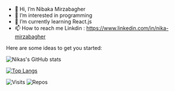 - 👋 Hi, I’m Nibaka Mirzabagher
- 👀 I’m interested in programming
- 🌱 I’m currently learning React.js
- 📫 How to reach me Linkdin : https://www.linkedin.com/in/nika-mirzabagher


Here are some ideas to get you started:

![Nikas's GitHub stats](https://github-readme-stats.vercel.app/api?username=nibaka&show_icons=true&theme=radical)

<!-- [![Readme Card](https://github-readme-stats.vercel.app/api/pin/?username=nibaka&show_owner=true&repo=authman&theme=tokyonight)](https://github.com/anuraghazra/github-readme-stats) -->


<!-- [![Top Langs](https://github-readme-stats.vercel.app/api/top-langs/?username=nibaka&langs_count=8&theme=merko)](https://github.com/anuraghazra/github-readme-stats) -->
[![Top Langs](https://github-readme-stats.vercel.app/api/top-langs/?username=nibaka&layout=compact&theme=gruvbox)](https://github.com/anuraghazra/github-readme-stats)


![Visits](https://badges.pufler.dev/visits/nibaka/nibaka)
![Repos](https://badges.pufler.dev/repos/nibaka)
